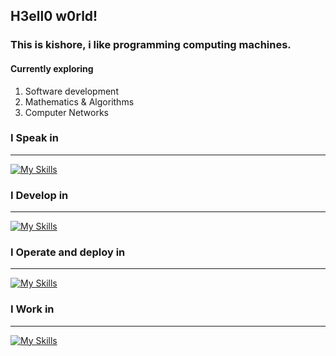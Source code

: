 ## H3ell0 w0rld!

### This is kishore, i like programming computing machines.

#### Currently exploring

1. Software development
2. Mathematics & Algorithms
3. Computer Networks 

### I Speak in
<hr>

[![My Skills](https://skillicons.dev/icons?i=c,cpp,py,go,latex)](https://skillicons.dev)


### I Develop in
<hr>

[![My Skills](https://skillicons.dev/icons?i=html,css,js,figma,fastapi,mongodb,postgresql&perline=4)](https://skillicons.dev)

### I Operate and deploy in 

<hr>

[![My Skills](https://skillicons.dev/icons?i=docker,kubernetes,githubactions,gcp,nginx)](https://skillicons.dev)

### I Work in

<hr>

[![My Skills](https://skillicons.dev/icons?i=linux,vscode,github,sublime)](https://skillicons.dev)
